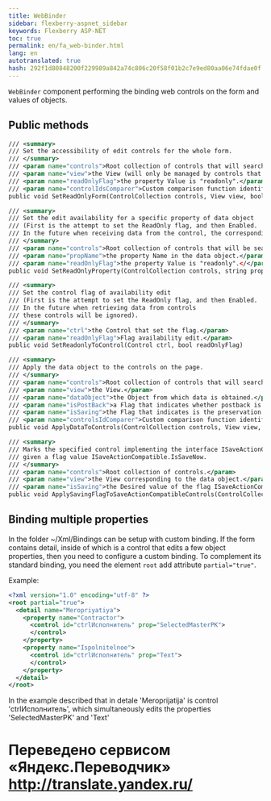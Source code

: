 ```yaml
--- 
title: WebBinder 
sidebar: flexberry-aspnet_sidebar 
keywords: Flexberry ASP-NET 
toc: true 
permalink: en/fa_web-binder.html 
lang: en 
autotranslated: true 
hash: 292f1d80848200f229989a842a74c806c20f58f01b2c7e9ed80aa06e74fdae0f 
--- 
```


`WebBinder` component performing the binding web controls on the form and values of objects. 

## Public methods 

```xml
/// <summary> 
/// Set the accessibility of edit controls for the whole form. 
/// </summary> 
/// <param name="controls">Root collection of controls that will searched the controls.</param> 
/// <param name="view">the View (will only be managed by controls that edit the properties of this representation).</param> 
/// <param name="readOnlyFlag">the property Value is "readonly".</param> 
/// <param name="controlIdsComparer">Custom comparison function identifiers of the controls used to search the controls in the tree (if not specified, the comparison is performed character-by-character).</param> 
public void SetReadOnlyForm(ControlCollection controls, View view, bool readOnlyFlag, Func<string, string, bool> controlIdsComparer = null)
``` 

```xml
/// <summary> 
/// Set the edit availability for a specific property of data object 
/// (First is the attempt to set the ReadOnly flag, and then Enabled. 
/// In the future when receiving data from the control, the corresponding property of the object, these data should be ignored). 
/// </summary> 
/// <param name="controls">Root collection of controls that will be searched for the desired control.</param> 
/// <param name="propName">the property Name in the data object.</param> 
/// <param name="readOnlyFlag">the property Value is "readonly".</</param> 
public void SetReadOnlyProperty(ControlCollection controls, string propName, bool readOnlyFlag)
``` 

```xml
/// <summary> 
/// Set the control flag of availability edit 
/// (First is the attempt to set the ReadOnly flag, and then Enabled. 
/// In the future when retrieving data from controls 
/// these controls will be ignored). 
/// </summary> 
/// <param name="ctrl">the Control that set the flag.</param> 
/// <param name="readOnlyFlag">Flag availability edit.</param> 
public void SetReadonlyToControl(Control ctrl, bool readOnlyFlag)
``` 

```xml
/// <summary> 
/// Apply the data object to the controls on the page. 
/// </summary> 
/// <param name="controls">Root collection of controls that will searched the controls.</param> 
/// <param name="view">the View.</param> 
/// <param name="dataObject">the Object from which data is obtained.</param> 
/// <param name="isPostBack">a Flag that indicates whether postback is happening now (depending on this flag will be, or Vice versa will not update the values in lukapa).</param> 
/// <param name="isSaving">the Flag that indicates is the preservation of the data object.</param> 
/// <param name="controlsIdComparer">Custom comparison function identifiers of the controls used to search the controls in the tree (if not specified, the comparison is performed character-by-character).</param> 
public void ApplyDataToControls(ControlCollection controls, View view, DataObject dataObject, bool isPostBack, bool isSaving = false, Func<string, string, bool> controlsIdComparer = null)
``` 

```xml
/// <summary> 
/// Marks the specified control implementing the interface ISaveActionCompatible, 
/// given a flag value ISaveActionCompatible.IsSaveNow. 
/// </summary> 
/// <param name="controls">Root collection of controls.</param> 
/// <param name="view">the View corresponding to the data object.</param> 
/// <param name="isSaving">the Desired value of the flag ISaveActionCompatible.IsSaveNow showing is made whether the preservation of the data object.</param> 
public void ApplySavingFlagToSaveActionCompatibleControls(ControlCollection controls, View view, bool isSaving)
``` 

## Binding multiple properties 

In the folder ~/Xml/Bindings can be setup with custom binding. If the form contains detail, inside of which is a control that edits a few object properties, then you need to configure a custom binding. 
To complement its standard binding, you need the element `root` add attribute `partial="true"`. 

Example: 

```xml
<?xml version="1.0" encoding="utf-8" ?>
<root partial="true">
  <detail name="Meropriyatiya">
    <property name="Contractor">
      <control id="ctrlИсполнитель" prop="SelectedMasterPK">
      </control>
    </property>
    <property name="Ispolnitelnoe">
      <control id="ctrlИсполнитель" prop="Text">
      </control>
    </property>
  </detail>
</root>
``` 

In the example described that in detale 'Meroprijatija' is control 'ctrlИсполнитель', which simultaneously edits the properties 'SelectedMasterPK' and 'Text' 



 # Переведено сервисом «Яндекс.Переводчик» http://translate.yandex.ru/